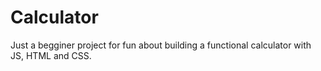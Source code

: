 # Calculator
Just a begginer project for fun about building a functional calculator with JS, HTML and CSS.
